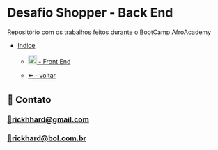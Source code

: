 <h1 id="topo">Desafio Shopper - Back End</h1>
Repositório com os trabalhos feitos durante o BootCamp AfroAcademy


* [Indice](#funciona)
  
    * [<img width=20px src="https://user-images.githubusercontent.com/89301596/196036828-065b54d7-0373-4485-a936-ebc7eeee39d1.png"/> - Front End](https://github.com/RickHardBR/Shopper/front_shopper)

    * [⬅️ - voltar](https://github.com/RickHardBR/Shopper/)



## 💛 Contato

### <a href="mailto:rickhhard@gmail.com">📧</a>rickhhard@gmail.com

### <a href="mailto:rickhard@bol.com.br">📧</a>rickhard@bol.com.br